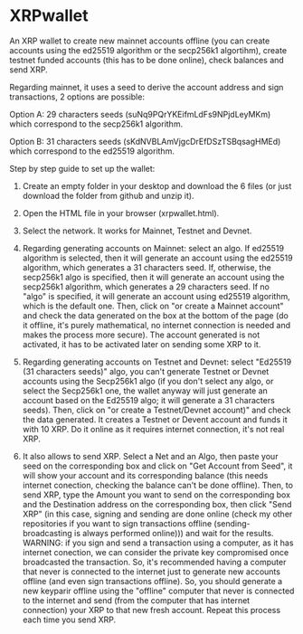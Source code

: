 # XRPwallet
An XRP wallet to create new mainnet accounts offline (you can create accounts using the ed25519 algorithm or the secp256k1 algortihm), create testnet funded accounts (this has to be done online), check balances and send XRP.

Regarding mainnet, it uses a seed to derive the account address and sign transactions, 2 options are possible:

Option A: 29 characters seeds (suNq9PQrYKEifmLdFs9NPjdLeyMKm) which correspond to the secp256k1 algorithm.

Option B: 31 characters seeds (sKdNVBLAmVjgcDrEfDSzTSBqsagHMEd) which correspond to the ed25519 algorithm.

Step by step guide to set up the wallet:

1) Create an empty folder in your desktop and download the 6 files (or just download the folder from github and unzip it).

2) Open the HTML file in your browser (xrpwallet.html).

3) Select the network. It works for Mainnet, Testnet and Devnet.

4) Regarding generating accounts on Mainnet: select an algo. If ed25519 algorithm is selected, then it will generate an account using the ed25519 algorithm, which generates a 31 characters seed. If, otherwise, the secp256k1 algo is specified, then it will generate an account using the secp256k1 algorithm, which generates a 29 characters seed. If no "algo" is specified, it will generate an account using ed25519 algorithm, which is the default one. Then, click on "or create a Mainnet account" and check the data generated on the box at the bottom of the page (do it offline, it's purely mathematical, no internet connection is needed and makes the process more secure). The account generated is not activated, it has to be activated later on sending some XRP to it.
 
5) Regarding generating accounts on Testnet and Devnet: select "Ed25519 (31 characters seeds)" algo, you can't generate Testnet or Devnet accounts using the Secp256k1 algo (if you don't select any algo, or select the Secp256k1 one, the wallet anyway will just generate an account based on the Ed25519 algo; it will generate a 31 characters seeds). Then, click on "or create a Testnet/Devnet account)" and check the data generated. It creates a Testnet or Devent account and funds it with 10 XRP. Do it online as it requires internet connection, it's not real XRP. 

6) It also allows to send XRP. Select a Net and an Algo, then paste your seed on the corresponding box and click on "Get Account from Seed", it will show your account and its corresponding balance (this needs internet conection, checking the balance can't be done offline). Then, to send XRP, type the Amount you want to send on the corresponding box and the Destination address on the corresponding box, then click "Send XRP" (in this case, signing and sending are done online (check my other repositories if you want to sign transactions offline (sending-broadcasting is always performed online))) and wait for the results. WARNING: if you sign and send a transaction using a computer, as it has internet conection, we can consider the private key compromised once broadcasted the transaction. So, it's recommended having a computer that never is connected to the internet just to generate new accounts offline (and even sign transactions offline). So, you should generate a new keyparir offline using the "offline" computer that never is connected to the internet and send (from the computer that has internet connection) your XRP to that new fresh account. Repeat this process each time you send XRP.
